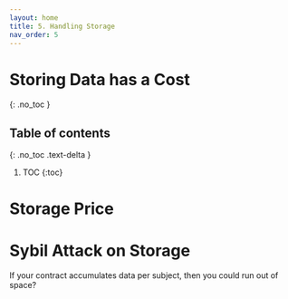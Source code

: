 ```yaml
---
layout: home
title: 5. Handling Storage
nav_order: 5
---
```


# Storing Data has a Cost
{: .no_toc }

## Table of contents
{: .no_toc .text-delta }

1. TOC
{:toc}


# Storage Price

# Sybil Attack on Storage
If your contract accumulates data per subject, then you could run out of
space?

